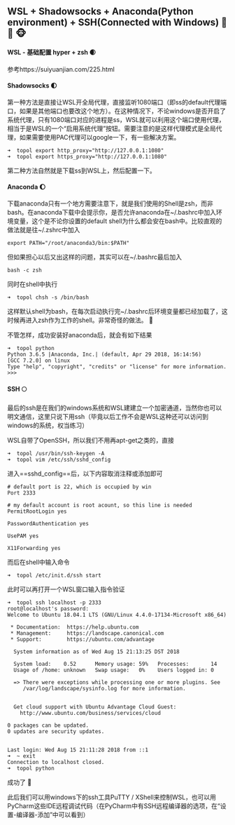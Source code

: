 ## WSL + Shadowsocks + Anaconda(Python environment) + SSH(Connected with Windows)  :hamster:  :koala:  :monkey_face: 



#### WSL - 基础配置 hyper + zsh  :waxing_crescent_moon: 

参考https://suiyuanjian.com/225.html



#### Shadowsocks  :first_quarter_moon: 

第一种方法是直接让WSL开全局代理，直接监听1080端口（即ss的default代理端口，如果是其他端口也要改这个地方）。在这种情况下，不论windows是否开启了系统代理，只有1080端口对应的进程是ss，WSL就可以利用这个端口使用代理，相当于是WSL的一个“启用系统代理”按钮。需要注意的是这样代理模式是全局代理，如果需要使用PAC代理可以google一下，有一些解决方案。

```shell
➜  topol export http_proxy="http://127.0.0.1:1080"
➜  topol export https_proxy="http://127.0.0.1:1080"
```

第二种方法自然就是下载ss到WSL上，然后配置一下。



#### Anaconda :waxing_gibbous_moon: 

下载anaconda只有一个地方需要注意下，就是我们使用的Shell是zsh，而非bash。在anaconda下载中会提示你，是否允许anaconda在~/.bashrc中加入环境变量，这个是不论你设置的default shell为什么都会安在bash中。比较直观的做法就是往~/.zshrc中加入

```shell
export PATH="/root/anaconda3/bin:$PATH"
```

但如果担心以后又出这样的问题，其实可以在~/.bashrc最后加入

```shell
bash -c zsh
```

同时在shell中执行

```shell
➜  topol chsh -s /bin/bash
```

这样默认shell为bash，在每次启动执行完~/.bashrc后环境变量都已经加载了，这时候再进入zsh作为工作的shell。非常奇怪的做法。 :pig_nose: 

不管怎样，成功安装好anaconda后，就会有如下结果

```shell
➜  topol python
Python 3.6.5 |Anaconda, Inc.| (default, Apr 29 2018, 16:14:56)
[GCC 7.2.0] on linux
Type "help", "copyright", "credits" or "license" for more information.
>>>
```



#### SSH :full_moon: 

最后的ssh是在我们的windows系统和WSL建建立一个加密通道，当然你也可以明文通信，这里只说下用ssh（毕竟以后工作不会是WSL这种还可以访问到windows的系统，权当练习）

WSL自带了OpenSSH，所以我们不用再apt-get之类的，直接

```shell
➜  topol /usr/bin/ssh-keygen -A
➜  topol vim /etc/ssh/sshd_config
```

进入==sshd_config==后，以下内容取消注释或添加即可

```shell
# default port is 22, which is occupied by win
Port 2333

# my default account is root acount, so this line is needed
PermitRootLogin yes

PasswordAuthentication yes

UsePAM yes

X11Forwarding yes
```

而后在shell中输入命令

```shell
➜  topol /etc/init.d/ssh start
```

此时可以再打开一个WSL窗口输入指令验证

```shell
➜  topol ssh localhost -p 2333
root@localhost's password:
Welcome to Ubuntu 18.04.1 LTS (GNU/Linux 4.4.0-17134-Microsoft x86_64)

 * Documentation:  https://help.ubuntu.com
 * Management:     https://landscape.canonical.com
 * Support:        https://ubuntu.com/advantage

  System information as of Wed Aug 15 21:13:25 DST 2018

  System load:    0.52      Memory usage: 59%   Processes:       14
  Usage of /home: unknown   Swap usage:   0%    Users logged in: 0

  => There were exceptions while processing one or more plugins. See
     /var/log/landscape/sysinfo.log for more information.


  Get cloud support with Ubuntu Advantage Cloud Guest:
    http://www.ubuntu.com/business/services/cloud

0 packages can be updated.
0 updates are security updates.


Last login: Wed Aug 15 21:11:28 2018 from ::1
➜  ~ exit
Connection to localhost closed.
➜  topol python
```

成功了 :sunflower: 

此后我们可以用windows下的ssh工具PuTTY / XShell来控制WSL，也可以用PyCharm这些IDE远程调试代码（在PyCharm中有SSH远程编译器的选项，在“设置-编译器-添加”中可以看到）

